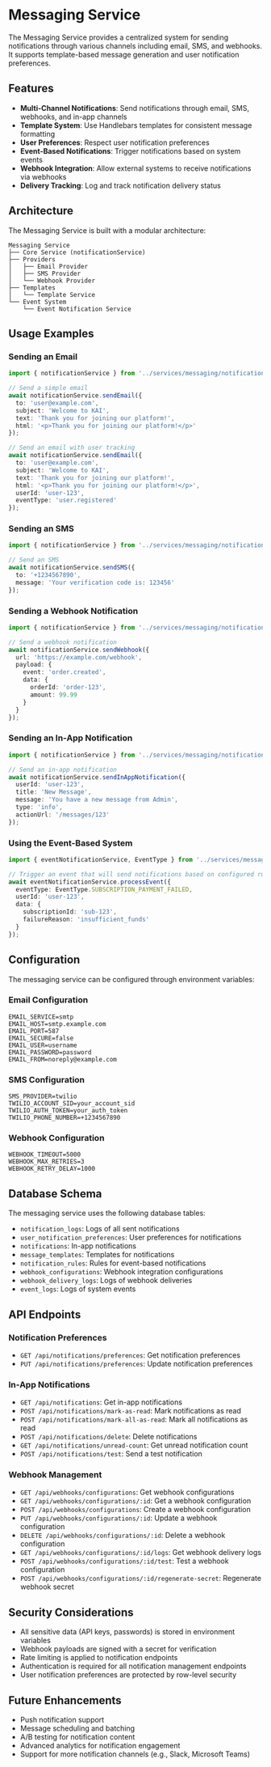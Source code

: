 # Messaging Service

The Messaging Service provides a centralized system for sending notifications through various channels including email, SMS, and webhooks. It supports template-based message generation and user notification preferences.

## Features

- **Multi-Channel Notifications**: Send notifications through email, SMS, webhooks, and in-app channels
- **Template System**: Use Handlebars templates for consistent message formatting
- **User Preferences**: Respect user notification preferences
- **Event-Based Notifications**: Trigger notifications based on system events
- **Webhook Integration**: Allow external systems to receive notifications via webhooks
- **Delivery Tracking**: Log and track notification delivery status

## Architecture

The Messaging Service is built with a modular architecture:

```
Messaging Service
├── Core Service (notificationService)
├── Providers
│   ├── Email Provider
│   ├── SMS Provider
│   └── Webhook Provider
├── Templates
│   └── Template Service
└── Event System
    └── Event Notification Service
```

## Usage Examples

### Sending an Email

```typescript
import { notificationService } from '../services/messaging/notificationService';

// Send a simple email
await notificationService.sendEmail({
  to: 'user@example.com',
  subject: 'Welcome to KAI',
  text: 'Thank you for joining our platform!',
  html: '<p>Thank you for joining our platform!</p>'
});

// Send an email with user tracking
await notificationService.sendEmail({
  to: 'user@example.com',
  subject: 'Welcome to KAI',
  text: 'Thank you for joining our platform!',
  html: '<p>Thank you for joining our platform!</p>',
  userId: 'user-123',
  eventType: 'user.registered'
});
```

### Sending an SMS

```typescript
import { notificationService } from '../services/messaging/notificationService';

// Send an SMS
await notificationService.sendSMS({
  to: '+1234567890',
  message: 'Your verification code is: 123456'
});
```

### Sending a Webhook Notification

```typescript
import { notificationService } from '../services/messaging/notificationService';

// Send a webhook notification
await notificationService.sendWebhook({
  url: 'https://example.com/webhook',
  payload: {
    event: 'order.created',
    data: {
      orderId: 'order-123',
      amount: 99.99
    }
  }
});
```

### Sending an In-App Notification

```typescript
import { notificationService } from '../services/messaging/notificationService';

// Send an in-app notification
await notificationService.sendInAppNotification({
  userId: 'user-123',
  title: 'New Message',
  message: 'You have a new message from Admin',
  type: 'info',
  actionUrl: '/messages/123'
});
```

### Using the Event-Based System

```typescript
import { eventNotificationService, EventType } from '../services/messaging/eventNotificationService';

// Trigger an event that will send notifications based on configured rules
await eventNotificationService.processEvent({
  eventType: EventType.SUBSCRIPTION_PAYMENT_FAILED,
  userId: 'user-123',
  data: {
    subscriptionId: 'sub-123',
    failureReason: 'insufficient_funds'
  }
});
```

## Configuration

The messaging service can be configured through environment variables:

### Email Configuration

```
EMAIL_SERVICE=smtp
EMAIL_HOST=smtp.example.com
EMAIL_PORT=587
EMAIL_SECURE=false
EMAIL_USER=username
EMAIL_PASSWORD=password
EMAIL_FROM=noreply@example.com
```

### SMS Configuration

```
SMS_PROVIDER=twilio
TWILIO_ACCOUNT_SID=your_account_sid
TWILIO_AUTH_TOKEN=your_auth_token
TWILIO_PHONE_NUMBER=+1234567890
```

### Webhook Configuration

```
WEBHOOK_TIMEOUT=5000
WEBHOOK_MAX_RETRIES=3
WEBHOOK_RETRY_DELAY=1000
```

## Database Schema

The messaging service uses the following database tables:

- `notification_logs`: Logs of all sent notifications
- `user_notification_preferences`: User preferences for notifications
- `notifications`: In-app notifications
- `message_templates`: Templates for notifications
- `notification_rules`: Rules for event-based notifications
- `webhook_configurations`: Webhook integration configurations
- `webhook_delivery_logs`: Logs of webhook deliveries
- `event_logs`: Logs of system events

## API Endpoints

### Notification Preferences

- `GET /api/notifications/preferences`: Get notification preferences
- `PUT /api/notifications/preferences`: Update notification preferences

### In-App Notifications

- `GET /api/notifications`: Get in-app notifications
- `POST /api/notifications/mark-as-read`: Mark notifications as read
- `POST /api/notifications/mark-all-as-read`: Mark all notifications as read
- `POST /api/notifications/delete`: Delete notifications
- `GET /api/notifications/unread-count`: Get unread notification count
- `POST /api/notifications/test`: Send a test notification

### Webhook Management

- `GET /api/webhooks/configurations`: Get webhook configurations
- `GET /api/webhooks/configurations/:id`: Get a webhook configuration
- `POST /api/webhooks/configurations`: Create a webhook configuration
- `PUT /api/webhooks/configurations/:id`: Update a webhook configuration
- `DELETE /api/webhooks/configurations/:id`: Delete a webhook configuration
- `GET /api/webhooks/configurations/:id/logs`: Get webhook delivery logs
- `POST /api/webhooks/configurations/:id/test`: Test a webhook configuration
- `POST /api/webhooks/configurations/:id/regenerate-secret`: Regenerate webhook secret

## Security Considerations

- All sensitive data (API keys, passwords) is stored in environment variables
- Webhook payloads are signed with a secret for verification
- Rate limiting is applied to notification endpoints
- Authentication is required for all notification management endpoints
- User notification preferences are protected by row-level security

## Future Enhancements

- Push notification support
- Message scheduling and batching
- A/B testing for notification content
- Advanced analytics for notification engagement
- Support for more notification channels (e.g., Slack, Microsoft Teams)
